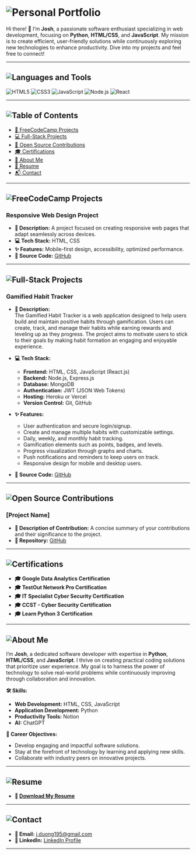 # ![Personal Portfolio](https://img.shields.io/badge/Personal%20Portfolio-2C3E50?style=for-the-badge&logo=github)

Hi there! 👋 I’m **Josh**, a passionate software enthusiast specializing in web development, focusing on **Python**, **HTML/CSS**, and **JavaScript**. My mission is to create efficient, user-friendly solutions while continuously exploring new technologies to enhance productivity. Dive into my projects and feel free to connect!

---

## ![Languages and Tools](https://img.shields.io/badge/Languages%20and%20Tools-34495E?style=for-the-badge&logo=tools)

![HTML5](https://img.shields.io/badge/HTML5-E34F26?style=for-the-badge&logo=html5&logoColor=white) 
![CSS3](https://img.shields.io/badge/CSS3-1572B6?style=for-the-badge&logo=css3&logoColor=white) 
![JavaScript](https://img.shields.io/badge/JavaScript-F7DF1E?style=for-the-badge&logo=javascript&logoColor=black) 
![Node.js](https://img.shields.io/badge/Node.js-339933?style=for-the-badge&logo=node.js&logoColor=white) 
![React](https://img.shields.io/badge/React-61DAFB?style=for-the-badge&logo=react&logoColor=black)

---

## ![Table of Contents](https://img.shields.io/badge/Table%20of%20Contents-34495E?style=for-the-badge&logo=github)

- [📂 FreeCodeCamp Projects](#freecodecamp-projects)
- [💻 Full-Stack Projects](#full-stack-projects)
- [🔧 Open Source Contributions](#open-source-contributions)
- [🎓 Certifications](#certifications)
- [👤 About Me](#about-me)
- [📄 Resume](#resume)
- [📬 Contact](#contact)

---

## ![FreeCodeCamp Projects](https://img.shields.io/badge/FreeCodeCamp%20Projects-2C3E50?style=for-the-badge&logo=freecodecamp)

### **Responsive Web Design Project**
- **📝 Description:** A project focused on creating responsive web pages that adapt seamlessly across devices.
- **💻 Tech Stack:** HTML, CSS
- **✨ Features:** Mobile-first design, accessibility, optimized performance.
- **🔗 Source Code:** [GitHub](https://github.com/Syntaxpert/responsive-web-design-project.git)

---

## ![Full-Stack Projects](https://img.shields.io/badge/Full%20Stack%20Projects-2C3E50?style=for-the-badge&logo=github)

### **Gamified Habit Tracker**

- **📝 Description:**  
  The Gamified Habit Tracker is a web application designed to help users build and maintain positive habits through gamification. Users can create, track, and manage their habits while earning rewards and leveling up as they progress. The project aims to motivate users to stick to their goals by making habit formation an engaging and enjoyable experience.

- **💻 Tech Stack:**  
  - **Frontend:** HTML, CSS, JavaScript (React.js)  
  - **Backend:** Node.js, Express.js  
  - **Database:** MongoDB  
  - **Authentication:** JWT (JSON Web Tokens)  
  - **Hosting:** Heroku or Vercel  
  - **Version Control:** Git, GitHub  

- **✨ Features:**  
  - User authentication and secure login/signup.
  - Create and manage multiple habits with customizable settings.
  - Daily, weekly, and monthly habit tracking.
  - Gamification elements such as points, badges, and levels.
  - Progress visualization through graphs and charts.
  - Push notifications and reminders to keep users on track.
  - Responsive design for mobile and desktop users.

- **🔗 Source Code:** [GitHub](#)

---

## ![Open Source Contributions](https://img.shields.io/badge/Open%20Source%20Contributions-2C3E50?style=for-the-badge&logo=github)

### **[Project Name]**
- **🔧 Description of Contribution:** A concise summary of your contributions and their significance to the project.
- **📂 Repository:** [GitHub](#)

---

## ![Certifications](https://img.shields.io/badge/Certifications-34495E?style=for-the-badge&logo=github)

- **🎓 Google Data Analytics Certification**
- **🎓 TestOut Network Pro Certification**
- **🎓 IT Specialist Cyber Security Certification**
- **🎓 CCST - Cyber Security Certification**
- **🎓 Learn Python 3 Certification**

---

## ![About Me](https://img.shields.io/badge/About%20Me-34495E?style=for-the-badge&logo=github)

I’m **Josh**, a dedicated software developer with expertise in **Python**, **HTML/CSS**, and **JavaScript**. I thrive on creating practical coding solutions that prioritize user experience. My goal is to harness the power of technology to solve real-world problems while continuously improving through collaboration and innovation.

**🛠️ Skills:**
- **Web Development:** HTML, CSS, JavaScript
- **Application Development:** Python
- **Productivity Tools:** Notion
- **AI:** ChatGPT

**🎯 Career Objectives:**
- Develop engaging and impactful software solutions.
- Stay at the forefront of technology by learning and applying new skills.
- Collaborate with industry peers on innovative projects.

---

## ![Resume](https://img.shields.io/badge/Resume-2C3E50?style=for-the-badge&logo=github)
- **📄 [Download My Resume](#)**

---

## ![Contact](https://img.shields.io/badge/Contact-34495E?style=for-the-badge&logo=github)

- **📧 Email:** [j.duong195@gmail.com](mailto:j.duong195@gmail.com)
- **🔗 LinkedIn:** [LinkedIn Profile](#)

---
